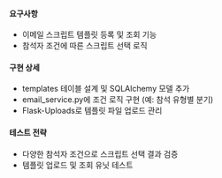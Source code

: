 #### 요구사항
- 이메일 스크립트 템플릿 등록 및 조회 기능
- 참석자 조건에 따른 스크립트 선택 로직
#### 구현 상세
- templates 테이블 설계 및 SQLAlchemy 모델 추가
- email_service.py에 조건 로직 구현 (예: 참석 유형별 분기)
- Flask-Uploads로 템플릿 파일 업로드 관리
#### 테스트 전략
- 다양한 참석자 조건으로 스크립트 선택 결과 검증
- 템플릿 업로드 및 조회 유닛 테스트